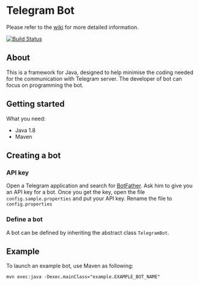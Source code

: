 # Telegram Bot

Please refer to the [wiki](https://github.com/shafdanny/Telegram-Bot/wiki) for more detailed information.

[![Build Status](http://localhost:8080/job/Telegram%20Bot%20Java/badge/icon)](http://localhost:8080/job/Telegram%20Bot%20Java/)

## About
This is a framework for Java, designed to help minimise the coding needed for the communication with Telegram server.
The developer of bot can focus on programming the bot.

## Getting started

What you need:
- Java 1.8
- Maven

## Creating a bot

### API key
Open a Telegram application and search for [BotFather](https://telegram.me/botfather). Ask him to give you an API key for a bot.
Once you get the key, open the file `config.sample.properties` and put your API key. Rename the file to `config.properties`

### Define a bot
A bot can be defined by inheriting the abstract class `TelegramBot`.

## Example
To launch an example bot, use Maven as following:

`mvn exec:java -Dexec.mainClass="example.EXAMPLE_BOT_NAME"`   
 
